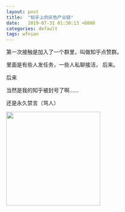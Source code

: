 ```yaml
---
layout: post
title:  "知乎上的灰色产业链"
date:   2019-07-31 01:30:13 +0800
categories: default
tags: wfnian
---
```

第一次接触是加入了一个群里，叫做知乎点赞群。

里面是有些人发任务，一些人私聊接活，
后来。

后来  

当然是我的知乎被封号了啊……    

还是永久禁言（骂人）

<img src="https://p.pstatp.com/origin/fe8f00010a849abab553" width="250">
